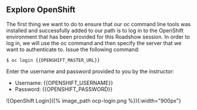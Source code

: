 ## Explore OpenShift

The first thing we want to do to ensure that our oc command line tools was installed and successfully added to our path is to log in to the OpenShift environment that has been provided for this Roadshow session. In order to log in, we will use the oc command and then specify the server that we want to authenticate to. Issue the following command:

~~~shell
$ oc login {{OPENSHIFT_MASTER_URL}}
~~~

Enter the username and password provided to you by the instructor:

* Username: {{OPENSHIFT_USERNAME}}
* Password: {{OPENSHIFT_PASSWORD}}

![OpenShift Login]({% image_path ocp-login.png %}){:width="900px"}
